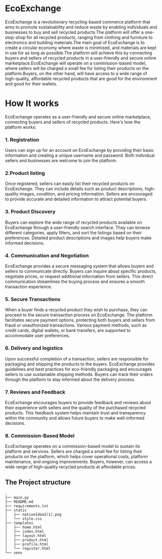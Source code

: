 # EcoExchange

 EcoExchange is a revolutionary recycling-based commerce platform that aims to promote sustainability and reduce waste by enabling individuals and businesses to buy and sell recycled products.The platform will offer a one-stop-shop for all recycled products, ranging from clothing and furniture to electronics and building materials.The main goal of EcoExchange is to create a circular economy where waste is minimised, and materials are kept in use for as long as possible.The platform will achieve this by connecting buyers and sellers of recycled products in a user-friendly and secure online marketplace.EcoExchange will operate on a commission-based model, where sellers will be charged a small fee for listing their products on the platform.Buyers, on the other hand, will have access to a wide range of high-quality, affordable recycled products that are good for the environment and good for their wallets.

# How It works
EcoExchange operates as a user-friendly and secure online marketplace, connecting buyers and sellers of recycled products. Here's how the platform works:
### 1. Registration
Users can sign up for an account on EcoExchange by providing their basic information and creating a unique username and password. Both individual sellers and businesses are welcome to join the platform.

### 2.Product listing
Once registered, sellers can easily list their recycled products on EcoExchange. They can include details such as product descriptions, high-quality images, condition, and pricing information. Sellers are encouraged to provide accurate and detailed information to attract potential buyers.

### 3. Product Discovery
Buyers can explore the wide range of recycled products available on EcoExchange through a user-friendly search interface. They can browse different categories, apply filters, and sort the listings based on their preferences. Detailed product descriptions and images help buyers make informed decisions.

### 4. Communication and Negotiation
EcoExchange provides a secure messaging system that allows buyers and sellers to communicate directly. Buyers can inquire about specific products, negotiate prices, or request additional information from sellers. This direct communication streamlines the buying process and ensures a smooth transaction experience.

### 5. Secure Transactions
When a buyer finds a recycled product they wish to purchase, they can proceed to the secure transaction process on EcoExchange. The platform facilitates secure payment options, protecting both buyers and sellers from fraud or unauthorized transactions. Various payment methods, such as credit cards, digital wallets, or bank transfers, are supported to accommodate user preferences.

### 6. Delivery and logistics
Upon successful completion of a transaction, sellers are responsible for packaging and shipping the products to the buyers. EcoExchange provides guidelines and best practices for eco-friendly packaging and encourages sellers to use sustainable shipping methods. Buyers can track their orders through the platform to stay informed about the delivery process.

### 7. Reviews and Feedback
EcoExchange encourages buyers to provide feedback and reviews about their experience with sellers and the quality of the purchased recycled products. This feedback system helps maintain trust and transparency within the community and allows future buyers to make well-informed decisions.

### 8. Commission-Based Model
EcoExchange operates on a commission-based model to sustain its platform and services. Sellers are charged a small fee for listing their products on the platform, which helps cover operational costs, platform maintenance, and ongoing improvements. Buyers, however, can access a wide range of high-quality recycled products at affordable prices.

## The Project structure
```
.
├── main.py
├── README.md
├── requirements.txt
├── static
│   ├── nativeIdea3(1).png
│   └── style.css
├── templates
│   ├── home.html
│   ├── index.html
│   ├── layout.html
│   ├── product.html
│   ├── profile.html
│   └── register.html
└── venv
```
